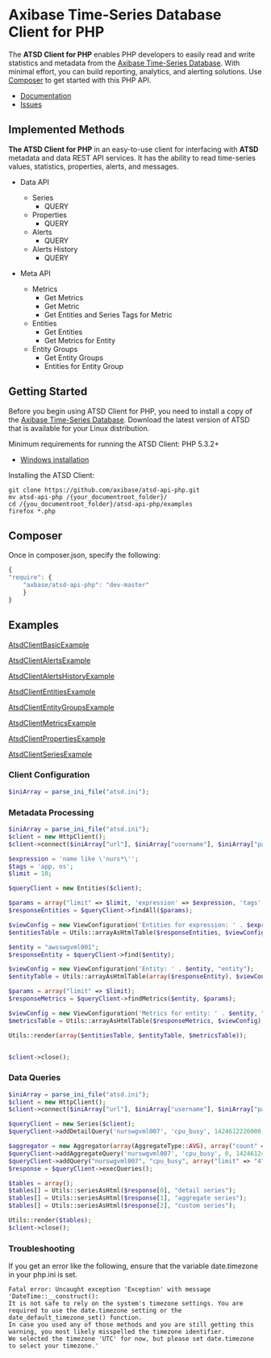 # Axibase Time-Series Database Client for PHP

The **ATSD Client for PHP** enables PHP developers to easily read and write statistics and metadata from the 
[Axibase Time-Series Database][atsd]. With minimal effort, you can build reporting, analytics, and alerting solutions. Use [Composer][axibase_atsd-api-php] to get started with this PHP API.

* [Documentation][atsd-api]
* [Issues][atsd-issues]

## Implemented Methods

**The ATSD Client for PHP** in an easy-to-use client for interfacing with **ATSD** metadata and data REST API services. It has the ability to read time-series values, statistics, properties, alerts, and messages.

- Data API
    - Series
        - QUERY
    - Properties
        - QUERY
    - Alerts
        - QUERY
    - Alerts History
        - QUERY

- Meta API
    - Metrics
        - Get Metrics
        - Get Metric
        - Get Entities and Series Tags for Metric
    - Entities
        - Get Entities
        - Get Metrics for Entity
    - Entity Groups
        - Get Entity Groups
        - Entities for Entity Group


## Getting Started
Before you begin using ATSD Client for PHP, you need to install a copy of the [Axibase Time-Series Database][atsd]. Download the latest version of ATSD that is available for your Linux distribution.

Minimum requirements for running the ATSD Client: PHP 5.3.2+

* [Windows installation][windows-install]

Installing the ATSD Client:

```shell
git clone https://github.com/axibase/atsd-api-php.git
mv atsd-api-php /{your_documentroot_folder}/
cd /{you_documentroot_folder}/atsd-api-php/examples
firefox *.php
```
## Composer
Once in composer.json, specify the following:
```javascript
{
"require": {
    "axbase/atsd-api-php": "dev-master"
    }
}
```
## Examples

[AtsdClientBasicExample][atsd-basic-example]

[AtsdClientAlertsExample][atsd-alerts-example]

[AtsdClientAlertsHistoryExample][atsd-alertsHistory-example]

[AtsdClientEntitiesExample][atsd-entities-example]

[AtsdClientEntityGroupsExample][atsd-entityGroup-example]

[AtsdClientMetricsExample][atsd-metrics-example]

[AtsdClientPropertiesExample][atsd-properties-example]

[AtsdClientSeriesExample][atsd-series-example]

### Client Configuration

```php
$iniArray = parse_ini_file("atsd.ini");
```

### Metadata Processing
```php
$iniArray = parse_ini_file("atsd.ini");
$client = new HttpClient();
$client->connect($iniArray["url"], $iniArray["username"], $iniArray["password"]);

$expression = 'name like \'nurs*\''; 
$tags = 'app, os';
$limit = 10;

$queryClient = new Entities($client);

$params = array("limit" => $limit, 'expression' => $expression, 'tags' => $tags );
$responseEntities = $queryClient->findAll($params);

$viewConfig = new ViewConfiguration('Entities for expression: ' . $expression . "; tags: " . $tags . "; limit: " . $limit, 'entities', array('lastInsertTime' => 'unixtimestamp'));
$entitiesTable = Utils::arrayAsHtmlTable($responseEntities, $viewConfig);

$entity = "awsswgvml001";
$responseEntity = $queryClient->find($entity);

$viewConfig = new ViewConfiguration('Entity: ' . $entity, "entity");
$entityTable = Utils::arrayAsHtmlTable(array($responseEntity), $viewConfig);

$params = array("limit" => $limit);
$responseMetrics = $queryClient->findMetrics($entity, $params);

$viewConfig = new ViewConfiguration('Metrics for entity: ' . $entity, "metrics");
$metricsTable = Utils::arrayAsHtmlTable($responseMetrics, $viewConfig);

Utils::render(array($entitiesTable, $entityTable, $metricsTable));


$client->close();
```

### Data Queries
```php
$iniArray = parse_ini_file("atsd.ini");
$client = new HttpClient();
$client->connect($iniArray["url"], $iniArray["username"], $iniArray["password"]);

$queryClient = new Series($client);
$queryClient->addDetailQuery('nurswgvml007', 'cpu_busy', 1424612226000, 1424612453000);

$aggregator = new Aggregator(array(AggregateType::AVG), array("count" => 1, "unit" => TimeUnit::HOUR));
$queryClient->addAggregateQuery('nurswgvml007', 'cpu_busy', 0, 1424612453000, $aggregator);
$queryClient->addQuery("nurswgvml007", "cpu_busy", array("limit" => "4"));
$response = $queryClient->execQueries();

$tables = array();
$tables[] = Utils::seriesAsHtml($response[0], "detail series");
$tables[] = Utils::seriesAsHtml($response[1], "aggregate series");
$tables[] = Utils::seriesAsHtml($response[2], "custom series");

Utils::render($tables);
$client->close();
```

### Troubleshooting

If you get an error like the following, ensure that the variable date.timezone in your php.ini is set.
```
Fatal error: Uncaught exception 'Exception' with message 'DateTime::__construct():
It is not safe to rely on the system's timezone settings. You are required to use the date.timezone setting or the date_default_timezone_set() function.
In case you used any of those methods and you are still getting this warning, you most likely misspelled the timezone identifier.
We selected the timezone 'UTC' for now, but please set date.timezone to select your timezone.' 
```

[atsd]:https://axibase.com/products/axibase-time-series-database/
[atsd-api]:https://axibase.com/products/axibase-time-series-database/reading-data/php/
[atsd-issues]:https://www.axibase.com/support.htm
[windows-install]:https://github.com/axibase/atsd-api-php/ATSD-php-client_Windows

[atsd-alerts-example]:http://htmlpreview.github.io/?https://github.com/axibase/atsd-api-php/blob/master/examples/AlertsExample.html
[atsd-alertsHistory-example]:http://htmlpreview.github.io/?https://github.com/axibase/atsd-api-php/blob/master/examples/AlertsHistoryExample.html
[atsd-entities-example]:http://htmlpreview.github.io/?https://github.com/axibase/atsd-api-php/blob/master/examples/EntitiesExample.html
[atsd-entityGroup-example]:http://htmlpreview.github.io/?https://github.com/axibase/atsd-api-php/blob/master/examples/EntityGroupsExample.html
[atsd-metrics-example]:http://htmlpreview.github.io/?https://github.com/axibase/atsd-api-php/blob/master/examples/MetricsExample.html
[atsd-properties-example]:http://htmlpreview.github.io/?https://github.com/axibase/atsd-api-php/blob/master/examples/PropertiesExample.html
[atsd-series-example]:http://htmlpreview.github.io/?https://github.com/axibase/atsd-api-php/blob/master/examples/SeriesExample.html
[atsd-basic-example]:http://htmlpreview.github.io/?https://github.com/axibase/atsd-api-php/blob/master/examples/BasicExample.html
[axibase_atsd-api-php]:https://packagist.org/packages/axibase/atsd-api-php
